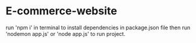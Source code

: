# E-commerce-website
 run 'npm i' in terminal to install dependencies in package.json file
 then run 'nodemon app.js' or 'node app.js' to run project.
